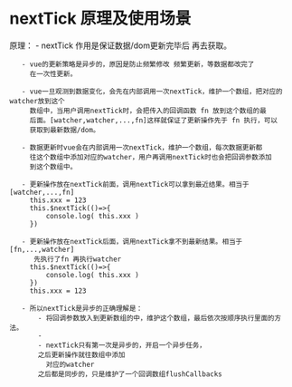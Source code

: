 

# nextTick 原理及使用场景

   原理：
       - nextTick 作用是保证数据/dom更新完毕后 再去获取。

       - vue的更新策略是异步的，原因是防止频繁修改 频繁更新，等数据都改完了
         在一次性更新。

       - vue一旦观测到数据变化，会先在内部调用一次nextTick，维护一个数组，把对应的watcher放到这个
         数组中，当用户调用nextTick时，会把传入的回调函数 fn 放到这个数组的最
         后面。[watcher,watcher,...,fn]这样就保证了更新操作先于 fn 执行，可以
         获取到最新数据/dom。

       - 数据更新时vue会在内部调用一次nextTick，维护一个数组，每次数据更新都
         往这个数组中添加对应的watcher，用户再调用nextTick时也会把回调参数添加
         到这个数组中。  
         
       - 更新操作放在nextTick前面，调用nextTick可以拿到最近结果。相当于 [watcher,...,fn] 
         this.xxx = 123 
         this.$nextTick(()=>{
             console.log( this.xxx )
         })

       - 更新操作放在nextTick后面，调用nextTick拿不到最新结果。相当于 [fn,...,watcher]
          先执行了fn 再执行watcher  
         this.$nextTick(()=>{
             console.log( this.xxx )
         })  
         this.xxx = 123 

       - 所以nextTick是异步的正确理解是：
           - 将回调参数放入到更新数组的中，维护这个数组，最后依次按顺序执行里面的方法。
           - 
           - nextTick只有第一次是异步的，开启一个异步任务，
           之后更新操作就往数组中添加
             对应的watcher
           之后都是同步的，只是维护了一个回调数组flushCallbacks  

    